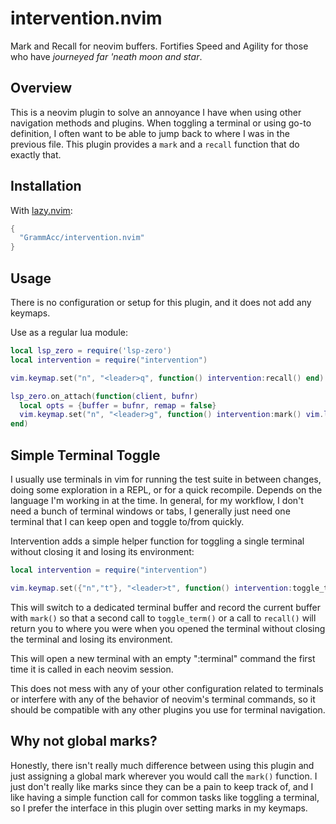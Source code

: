 # intervention.nvim
Mark and Recall for neovim buffers. Fortifies Speed and Agility for those who have *journeyed far \'neath moon and star*.

## Overview

This is a neovim plugin to solve an annoyance I have when using other navigation methods and plugins.
When toggling a terminal or using go-to definition, I often want to be able to jump back to where I was in the previous file.
This plugin provides a `mark` and a `recall` function that do exactly that.

## Installation

With [lazy.nvim](https://github.com/folke/lazy.nvim):

```lua
{
  "GrammAcc/intervention.nvim"
}
```

## Usage

There is no configuration or setup for this plugin, and it does not add any keymaps.

Use as a regular lua module:

```lua
local lsp_zero = require('lsp-zero')
local intervention = require("intervention")

vim.keymap.set("n", "<leader>q", function() intervention:recall() end)

lsp_zero.on_attach(function(client, bufnr)
  local opts = {buffer = bufnr, remap = false}
  vim.keymap.set("n", "<leader>g", function() intervention:mark() vim.lsp.buf.definition() end, opts)
end)
```

## Simple Terminal Toggle

I usually use terminals in vim for running the test suite in between changes, doing some exploration in
a REPL, or for a quick recompile. Depends on the language I'm working in at the time. In general, for my
workflow, I don't need a bunch of terminal windows or tabs, I generally just need one terminal that I
can keep open and toggle to/from quickly.

Intervention adds a simple helper function for toggling a single terminal without closing it and losing
its environment:

```lua
local intervention = require("intervention")

vim.keymap.set({"n","t"}, "<leader>t", function() intervention:toggle_term() end)
```

This will switch to a dedicated terminal buffer and record the current buffer with `mark()` so that
a second call to `toggle_term()` or a call to `recall()` will return you to where you were when
you opened the terminal without closing the terminal and losing its environment.

This will open a new terminal with an empty ":terminal" command the first time it is called
in each neovim session.

This does not mess with any of your other configuration related to terminals or interfere with
any of the behavior of neovim's terminal commands, so it should be compatible with any other plugins
you use for terminal navigation.

## Why not global marks?

Honestly, there isn't really much difference between using this plugin and just assigning a global mark wherever
you would call the `mark()` function. I just don't really like marks since they can be a pain to keep track of, and
I like having a simple function call for common tasks like toggling a terminal, so I prefer the interface in
this plugin over setting marks in my keymaps.
